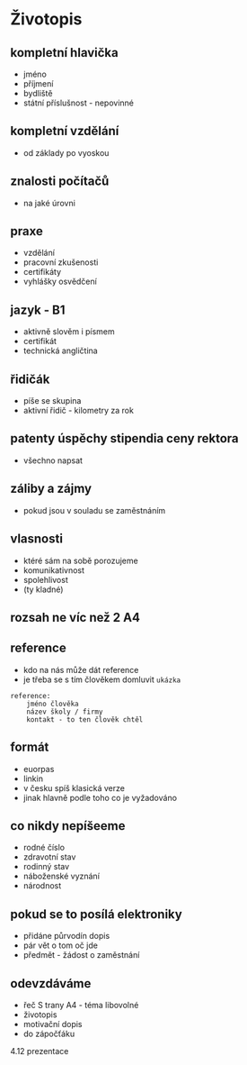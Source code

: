 # Životopis

## kompletní hlavička
* jméno
* příjmení
* bydliště
* státní příslušnost - nepovinné

## kompletní vzdělání
* od základy po vyoskou

## znalosti počítačů
* na jaké úrovni

## praxe

* vzdělání
* pracovní zkušenosti
* certifikáty
* vyhlášky osvědčení

## jazyk - B1
* aktivně slověm i písmem
* certifikát
* technická angličtina

## řidičák
* píše se skupina
* aktivní řidič - kilometry za rok

## patenty úspěchy stipendia ceny rektora
* všechno napsat

## záliby a zájmy
* pokud jsou v souladu se zaměstnáním

## vlasnosti
* ktéré sám na sobě porozujeme
* komunikativnost
* spolehlivost
* (ty kladné)

## rozsah ne víc než 2 A4

## reference
* kdo na nás může dát reference
* je třeba se s tím člověkem domluvit
`ukázka`
```
reference:
    jméno člověka
    název školy / firmy
    kontakt - to ten člověk chtěl
```

## formát
* euorpas
* linkin
* v česku spíš klasická verze
* jinak hlavně podle toho co je vyžadováno

## co nikdy nepíšeeme
* rodné číslo
* zdravotní stav
* rodinný stav
* náboženské vyznání
* národnost

## pokud se to posílá elektroniky
* přidáne půrvodín dopis
* pár vět o tom oč jde
* předmět - žádost o zaměstnání

## odevzdáváme
* řeč S trany A4 - téma libovolné
* životopis
* motivační dopis
* do zápočťáku


4.12 prezentace